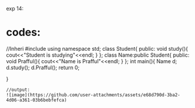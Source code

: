 exp 14:
# codes:
//Inheri
 #include<iostream>
 using namespace std;
 class Student{
     public:
     void study(){
         cout<<"Student is studying"<<endl;
     }
     };
     class Name:public
    Student{
         public:
         void Prafful(){
             cout<<"Name  is Prafful"<<endl;
         }
     };
     int main(){
         Name d;
         d.study();
         d.Prafful();
         return 0;
     
 }
 ~~~
 //output:
 ![image](https://github.com/user-attachments/assets/e68d790d-3ba2-4d06-a361-03b6bebfefca)
